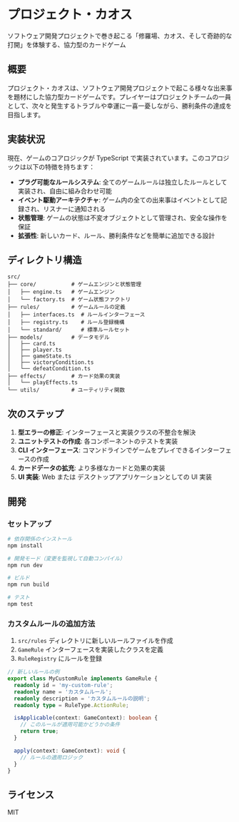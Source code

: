 # プロジェクト・カオス

ソフトウェア開発プロジェクトで巻き起こる「修羅場、カオス、そして奇跡的な打開」を体験する、協力型のカードゲーム

## 概要

プロジェクト・カオスは、ソフトウェア開発プロジェクトで起こる様々な出来事を題材にした協力型カードゲームです。プレイヤーはプロジェクトチームの一員として、次々と発生するトラブルや幸運に一喜一憂しながら、勝利条件の達成を目指します。

## 実装状況

現在、ゲームのコアロジックが TypeScript で実装されています。このコアロジックは以下の特徴を持ちます：

- **プラグ可能なルールシステム**: 全てのゲームルールは独立したルールとして実装され、自由に組み合わせ可能
- **イベント駆動アーキテクチャ**: ゲーム内の全ての出来事はイベントとして記録され、リスナーに通知される
- **状態管理**: ゲームの状態は不変オブジェクトとして管理され、安全な操作を保証
- **拡張性**: 新しいカード、ルール、勝利条件などを簡単に追加できる設計

## ディレクトリ構造

```
src/
├── core/           # ゲームエンジンと状態管理
│   ├── engine.ts   # ゲームエンジン
│   └── factory.ts  # ゲーム状態ファクトリ
├── rules/          # ゲームルールの定義
│   ├── interfaces.ts  # ルールインターフェース
│   ├── registry.ts    # ルール登録機構
│   └── standard/      # 標準ルールセット
├── models/         # データモデル
│   ├── card.ts
│   ├── player.ts
│   ├── gameState.ts
│   ├── victoryCondition.ts
│   └── defeatCondition.ts
├── effects/        # カード効果の実装
│   └── playEffects.ts
└── utils/          # ユーティリティ関数
```

## 次のステップ

1. **型エラーの修正**: インターフェースと実装クラスの不整合を解決
2. **ユニットテストの作成**: 各コンポーネントのテストを実装
3. **CLI インターフェース**: コマンドラインでゲームをプレイできるインターフェースの作成
4. **カードデータの拡充**: より多様なカードと効果の実装
5. **UI 実装**: Web または デスクトップアプリケーションとしての UI 実装

## 開発

### セットアップ

```bash
# 依存関係のインストール
npm install

# 開発モード（変更を監視して自動コンパイル）
npm run dev

# ビルド
npm run build

# テスト
npm test
```

### カスタムルールの追加方法

1. `src/rules` ディレクトリに新しいルールファイルを作成
2. `GameRule` インターフェースを実装したクラスを定義
3. `RuleRegistry` にルールを登録

```typescript
// 新しいルールの例
export class MyCustomRule implements GameRule {
  readonly id = 'my-custom-rule';
  readonly name = 'カスタムルール';
  readonly description = 'カスタムルールの説明';
  readonly type = RuleType.ActionRule;

  isApplicable(context: GameContext): boolean {
    // このルールが適用可能かどうかの条件
    return true;
  }

  apply(context: GameContext): void {
    // ルールの適用ロジック
  }
}
```

## ライセンス

MIT